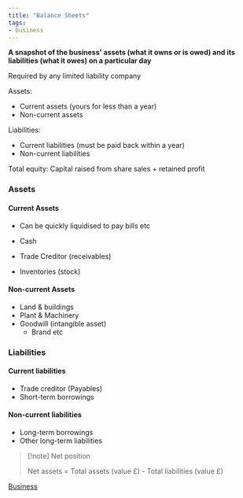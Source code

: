 ```yaml
---
title: "Balance Sheets"
tags:
- business
---
```


**A snapshot of the business' assets (what it owns or is owed) and its liabilities (what it owes) on a particular day**

Required by any limited liability company

Assets:
- Current assets (yours for less than a year)
- Non-current assets

Liabilities:
- Current liabilities (must be paid back within a year)
- Non-current liabilities

Total equity: Capital raised from share sales + retained profit


### Assets

#### Current Assets 

- Can be quickly liquidised to pay bills etc

- Cash
- Trade Creditor (receivables)
- Inventories (stock)

#### Non-current Assets

- Land & buildings
- Plant & Machinery
- Goodwill (intangible asset)
	- Brand etc

### Liabilities

#### Current liabilities

- Trade creditor (Payables)
- Short-term borrowings

#### Non-current liabilities

- Long-term borrowings
- Other long-term liabilities


> [!note] Net position
>
> Net assets = Total assets (value £) - Total liabilities (value £)





[Business](/Business)